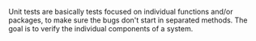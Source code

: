 Unit tests are basically tests focused on individual functions and/or packages, to make sure the bugs don't start in separated methods. The goal is to verify the individual components of a system. 